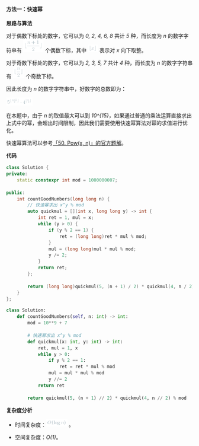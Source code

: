 #### 方法一：快速幂

**思路与算法**

对于偶数下标处的数字，它可以为 *0, 2, 4, 6, 8* 共计 *5* 种，而长度为 *n* 的数字字符串有 ![\lfloor\dfrac{n+1}{2}\rfloor ](./p__lfloor_dfrac{n+1}{2}_rfloor_.png)  个偶数下标，其中 ![\lfloorx\rfloor ](./p__lfloor_x_rfloor_.png)  表示对 *x* 向下取整。

对于奇数下标处的数字，它可以为 *2, 3, 5, 7* 共计 *4* 种，而长度为 *n* 的数字字符串有 ![\lfloor\dfrac{n}{2}\rfloor ](./p__lfloor_dfrac{n}{2}_rfloor_.png)  个奇数下标。

因此长度为 *n* 的数字字符串中，好数字的总数即为：

![5^{\lfloor\frac{n+1}{2}\rfloor}\cdot4^{\lfloor\frac{n}{2}\rfloor} ](./p___5^{lfloor_frac{n+1}{2}_rfloor}_cdot_4^{lfloor_frac{n}{2}_rfloor}__.png) 

在本题中，由于 *n* 的取值最大可以到 *10^{15}*，如果通过普通的乘法运算直接求出上式中的幂，会超出时间限制，因此我们需要使用快速幂算法对幂的求值进行优化。

快速幂算法可以参考[「50. Pow(x, n)」的官方题解](https://leetcode-cn.com/problems/powx-n/solution/powx-n-by-leetcode-solution/)。

**代码**

```C++ [sol1-C++]
class Solution {
private:
    static constexpr int mod = 1000000007;
    
public:
    int countGoodNumbers(long long n) {
        // 快速幂求出 x^y % mod
        auto quickmul = [](int x, long long y) -> int {
            int ret = 1, mul = x;
            while (y > 0) {
                if (y % 2 == 1) {
                    ret = (long long)ret * mul % mod;
                }
                mul = (long long)mul * mul % mod;
                y /= 2;
            }
            return ret;
        };
        
        return (long long)quickmul(5, (n + 1) / 2) * quickmul(4, n / 2) % mod;
    }
};
```

```Python [sol1-Python3]
class Solution:
    def countGoodNumbers(self, n: int) -> int:
        mod = 10**9 + 7
        
        # 快速幂求出 x^y % mod
        def quickmul(x: int, y: int) -> int:
            ret, mul = 1, x
            while y > 0:
                if y % 2 == 1:
                    ret = ret * mul % mod
                mul = mul * mul % mod
                y //= 2
            return ret
            
        return quickmul(5, (n + 1) // 2) * quickmul(4, n // 2) % mod
```

**复杂度分析**

- 时间复杂度：![O(\logn) ](./p__O_log_n__.png) 。

- 空间复杂度：*O(1)*。